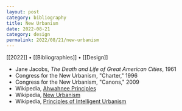 ```yaml
---
layout: post
category: bibliography
title: New Urbanism
date: 2022-08-21
category: design
permalink: 2022/08/21/new-urbanism
---
```


[[2022]] • [[Bibliographies]] • [[Design]]

* Jane Jacobs, *The Death and Life of Great American Cities*, 1961
* Congress for the New Urbanism, "Charter," 1996
* Congress for the New Urbanism, "Canons," 2009
* Wikipedia, [Ahwahnee Principles](https://en.wikipedia.org/wiki/Ahwahnee_Principles)
* Wikipedia, [New Urbanism](https://en.wikipedia.org/wiki/New_Urbanism)
* Wikipedia, [Principles of Intelligent Urbanism](https://en.wikipedia.org/wiki/Principles_of_intelligent_urbanism)
